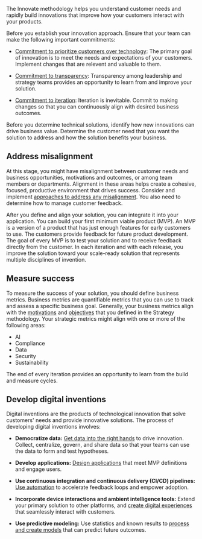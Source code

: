 The Innovate methodology helps you understand customer needs and rapidly build innovations that improve how your customers interact with your products.

Before you establish your innovation approach. Ensure that your team can make the following important commitments:

- [Commitment to prioritize customers over technology](/azure/cloud-adoption-framework/innovate/considerations/#commitment-to-prioritize-customers-over-technology): The primary goal of innovation is to meet the needs and expectations of your customers. Implement changes that are relevent and valuable to them.

- [Commitment to transparency](/azure/cloud-adoption-framework/innovate/considerations/#commitment-to-transparency): Transparency among leadership and strategy teams provides an opportunity to learn from and improve your solution.
- [Commitment to iteration](/azure/cloud-adoption-framework/innovate/considerations/#commitment-to-iteration): Iteration is inevitable. Commit to making changes so that you can continuously align with desired business outcomes.

Before you determine technical solutions, identify how new innovations can drive business value. Determine the customer need that you want the solution to address and how the solution benefits your business.

## Address misalignment

At this stage, you might have misalignment between customer needs and business opportunities, motivations and outcomes, or among team members or departments. Alignment in these areas helps create a cohesive, focused, productive environment that drives success. Consider and implement [approaches to address any misalignment](/azure/cloud-adoption-framework/innovate/business-value#address-solution-alignment). You also need to determine how to manage customer feedback.

After you define and align your solution, you can integrate it into your application. You can build your first minimum viable product (MVP). An MVP is a version of a product that has just enough features for early customers to use. The customers provide feedback for future product development. The goal of every MVP is to test your solution and to receive feedback directly from the customer. In each iteration and with each release, you improve the solution toward your scale-ready solution that represents multiple disciplines of invention.

## Measure success

To measure the success of your solution, you should define business metrics. Business metrics are quantifiable metrics that you can use to track and assess a specific business goal. Generally, your business metrics align with the [motivations](/azure/cloud-adoption-framework/strategy/motivations) and [objectives](/azure/cloud-adoption-framework/strategy/mission-objectives) that you defined in the Strategy methodology. Your strategic metrics might align with one or more of the following areas:

- AI
- Compliance
- Data
- Security
- Sustainability


The end of every iteration provides an opportunity to learn from the build and measure cycles. 

## Develop digital inventions

Digital inventions are the products of technological innovation that solve customers' needs and provide innovative solutions. The process of developing digital inventions involves:

- **Democratize data:** [Get data into the right hands](/azure/cloud-adoption-framework/innovate/considerations/data) to drive innovation. Collect, centralize, govern, and share data so that your teams can use the data to form and test hypotheses.

- **Develop applications:** [Design applications](/azure/cloud-adoption-framework/innovate/considerations/apps) that meet MVP definitions and engage users.
- **Use continuous integration and continuous delivery (CI/CD) pipelines:** [Use automation](/azure/cloud-adoption-framework/innovate/considerations/ci-cd) to accelerate feedback loops and empower adoption.
- **Incorporate device interactions and ambient intelligence tools:** Extend your primary solution to other platforms, and [create digital experiences](/azure/cloud-adoption-framework/innovate/considerations/devices) that seamlessly interact with customers.
- **Use predictive modeling:** Use statistics and known results to [process and create models](/azure/cloud-adoption-framework/innovate/considerations/predict) that can predict future outcomes.